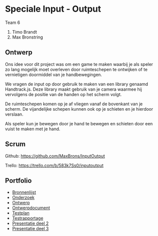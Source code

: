 # Speciale Input - Output

Team 6
1. Timo Brandt
2. Max Bronstring

## Ontwerp

Ons idee voor dit project was om een game te maken waarbij je als speler zo lang mogelijk moet overleven door ruimteschepen te ontwijken of te vernietigen doormiddel van je handbewegingen.

We vragen de input op door gebruik te maken van een library genaamd Handtrack.js.
Deze library maakt gebruik van je camera waarmee hij vervolgens de positie van de handen op het scherm volgt.

De ruimteschepen komen op je af vliegen vanaf de bovenkant van je scherm. De vijandelijke schepen kunnen ook op je schieten en je hierdoor verslaan.

Als speler kun je bewegen door je hand te bewegen en schieten door een vuist te maken met je hand.

## Scrum

Github: https://github.com/MaxBrons/InputOutput

Trello: https://trello.com/b/583k7Ss0/inputoutput

## Portfolio
* [Bronnenlijst](https://docs.google.com/document/d/1GZ7oKfzOWSaNN7A8asuPy6qQH4b6fFw6XmQIVKAMuSo/edit?usp=sharing)
* [Onderzoek]()
* [Ontwerp]()
* [Ontwerpdocument]()
* [Testplan]()
* [Testrapportage]()
* [Presentatie deel 2](https://docs.google.com/presentation/d/1VzMv8eQELXjIYigdCf5jAPrWt2TQaIHFJfumCPdw3Qo/edit?usp=sharing)
* [Presentatie deel 3]()

